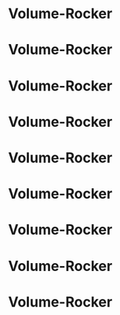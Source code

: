 # Volume-Rocker
# Volume-Rocker
# Volume-Rocker
# Volume-Rocker
# Volume-Rocker
# Volume-Rocker
# Volume-Rocker
# Volume-Rocker
# Volume-Rocker
